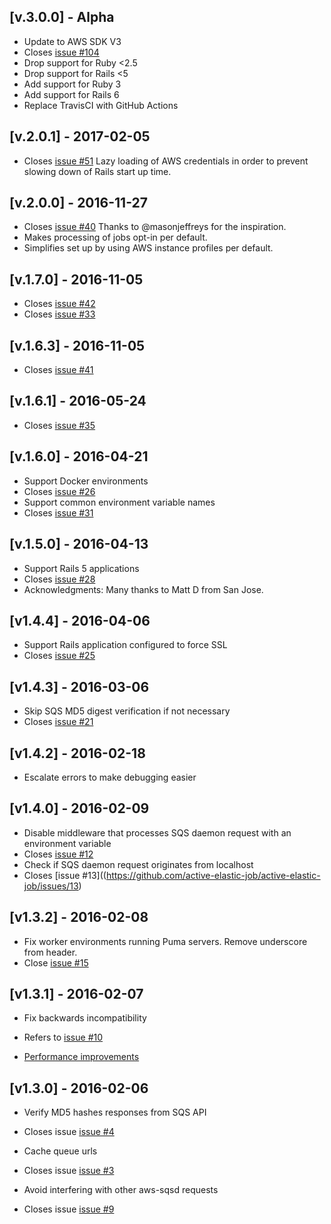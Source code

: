 ## [v.3.0.0] - Alpha
 - Update to AWS SDK V3
 - Closes [issue #104](https://github.com/active-elastic-job/active-elastic-job/issues/104)
 - Drop support for Ruby <2.5
 - Drop support for Rails <5
 - Add support for Ruby 3
 - Add support for Rails 6
 - Replace TravisCI with GitHub Actions

## [v.2.0.1] - 2017-02-05
 - Closes [issue #51](https://github.com/active-elastic-job/active-elastic-job/issues/51) Lazy loading of AWS credentials in order to prevent slowing down of Rails start up time.

## [v.2.0.0] - 2016-11-27
 - Closes [issue #40](https://github.com/active-elastic-job/active-elastic-job/issues/40) Thanks to @masonjeffreys for the inspiration.
 - Makes processing of jobs opt-in per default.
 - Simplifies set up by using AWS instance profiles per default.

## [v.1.7.0] - 2016-11-05
 - Closes [issue #42](https://github.com/active-elastic-job/active-elastic-job/issues/42)
 - Closes [issue #33](https://github.com/active-elastic-job/active-elastic-job/issues/33)

## [v.1.6.3] - 2016-11-05
 - Closes [issue #41](https://github.com/active-elastic-job/active-elastic-job/issues/41)

## [v.1.6.1] - 2016-05-24
 - Closes [issue #35](https://github.com/active-elastic-job/active-elastic-job/issues/35)

## [v.1.6.0] - 2016-04-21
 - Support Docker environments
 - Closes [issue #26](https://github.com/active-elastic-job/active-elastic-job/issues/26)
 - Support common environment variable names
 - Closes [issue #31](https://github.com/active-elastic-job/active-elastic-job/issues/31)

## [v.1.5.0] - 2016-04-13
- Support Rails 5 applications
 - Closes [issue #28](https://github.com/active-elastic-job/active-elastic-job/issues/28)
 - Acknowledgments: Many thanks to Matt D from San Jose.

## [v1.4.4] - 2016-04-06
- Support Rails application configured to force SSL
 - Closes [issue #25](https://github.com/active-elastic-job/active-elastic-job/issues/25)

## [v1.4.3] - 2016-03-06
- Skip SQS MD5 digest verification if not necessary
 - Closes [issue #21](https://github.com/active-elastic-job/active-elastic-job/issues/21)

## [v1.4.2] - 2016-02-18
- Escalate errors to make debugging easier


## [v1.4.0] - 2016-02-09
- Disable middleware that processes SQS daemon request with an environment variable
 - Closes [issue #12](https://github.com/active-elastic-job/active-elastic-job/issues/12)
- Check if SQS daemon request originates from localhost
 - Closes [issue #13]((https://github.com/active-elastic-job/active-elastic-job/issues/13)

## [v1.3.2] - 2016-02-08
- Fix worker environments running Puma servers. Remove underscore from header.
 - Close [issue #15](https://github.com/active-elastic-job/active-elastic-job/issues/15)

## [v1.3.1] - 2016-02-07

- Fix backwards incompatibility
 - Refers to [issue #10](https://github.com/active-elastic-job/active-elastic-job/issues/10)

- [Performance improvements](https://github.com/active-elastic-job/active-elastic-job/commit/1f1c72d6d10a3e0c42ad305b29afb1d55fcb2561)

## [v1.3.0] - 2016-02-06

- Verify MD5 hashes responses from SQS API
 - Closes issue [issue #4](https://github.com/active-elastic-job/active-elastic-job/issues/4)

- Cache queue urls
 - Closes issue [issue #3](https://github.com/active-elastic-job/active-elastic-job/issues/3)

- Avoid interfering with other aws-sqsd requests
 - Closes issue [issue #9](https://github.com/active-elastic-job/active-elastic-job/issues/9)
